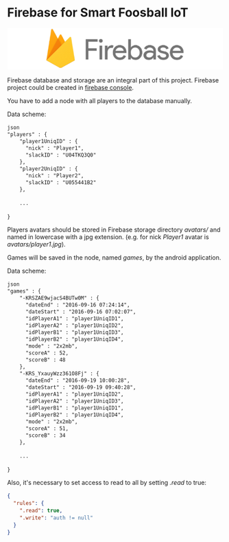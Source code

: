 # Firebase for Smart Foosball IoT

![scheme](firebaselogo.png)

Firebase database and storage are an integral part of this project. Firebase project could be created in [firebase console](https://console.firebase.google.com).

You have to add a node with all players to the database manually.

Data scheme:
<pre><code>json
"players" : {
    "player1UniqID" : {
      "nick" : "Player1",
      "slackID" : "U04TKQ3Q0"
    },
    "player2UniqID" : {
      "nick" : "Player2",
      "slackID" : "U055441B2"
    },

    ...

}</code></pre>

Players avatars should be stored in Firebase storage directory *avatars/* and named in lowercase with a jpg extension. (e.g. for nick *Player1* avatar is *avatars/player1.jpg*).

Games will be saved in the node, named *games*, by the android application.

Data scheme:
<pre><code>json
"games" : {
    "-KRSZAE9wjacS4BUTw0M" : {
      "dateEnd" : "2016-09-16 07:24:14",
      "dateStart" : "2016-09-16 07:02:07",
      "idPlayerA1" : "player1UniqID1",
      "idPlayerA2" : "player1UniqID2",
      "idPlayerB1" : "player1UniqID3",
      "idPlayerB2" : "player1UniqID4",
      "mode" : "2x2mb",
      "scoreA" : 52,
      "scoreB" : 48
    },
    "-KRS_YxauyWzz361O8Fj" : {
      "dateEnd" : "2016-09-19 10:00:28",
      "dateStart" : "2016-09-19 09:40:28",
      "idPlayerA1" : "player1UniqID2",
      "idPlayerA2" : "player1UniqID3",
      "idPlayerB1" : "player1UniqID1",
      "idPlayerB2" : "player1UniqID4",
      "mode" : "2x2mb",
      "scoreA" : 51,
      "scoreB" : 34
    },

    ...

}</code></pre>

Also, it's necessary to set access to read to all by setting *.read* to true:

```json
{
  "rules": {
    ".read": true,
    ".write": "auth != null"
  }
}
```

